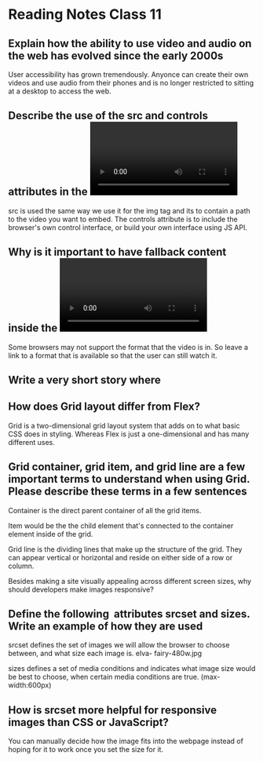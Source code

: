 # Reading Notes Class 11

## Explain how the ability to use video and audio on the web has evolved since the early 2000s

User accessibility has grown tremendously. Anyonce can create their own videos and use audio from their phones and is no longer restricted to sitting at a desktop to access the web.

## Describe the use of the src and controls attributes in the <video> element

src is used the same way we use it for the img tag and its to contain a path to the video you want to embed. The controls attribute is to include the browser's own control interface, or build your own interface using JS API.

## Why is it important to have fallback content inside the <video> element?

Some browsers may not support the format that the video is in. So leave a link to a format that is available so that the user can still watch it.

## Write a very short story where <audio> and <video> are characters

## How does Grid layout differ from Flex?

Grid is a two-dimensional grid layout system that adds on to what basic CSS does in styling. Whereas Flex is just a one-dimensional and has many different uses.

## Grid container, grid item, and grid line are a few important terms to understand when using Grid. Please describe these terms in a few sentences

Container is the direct parent container of all the grid items.

Item would be the the child element that's connected to the container element inside of the grid.

Grid line is the dividing lines that make up the structure of the grid. They can appear vertical or horizontal and reside on either side of a row or column.

Besides making a site visually appealing across different screen sizes, why should developers make images responsive?

## Define the following <img> attributes srcset and sizes. Write an example of how they are used

srcset defines the set of images we will allow the browser to choose between, and what size each image is. elva- fairy-480w.jpg

sizes defines a set of media conditions and indicates what image size would be best to choose, when certain media conditions are true. (max-width:600px)

## How is srcset more helpful for responsive images than CSS or JavaScript?

You can manually decide how the image fits into the webpage instead of hoping for it to work once you set the size for it.
